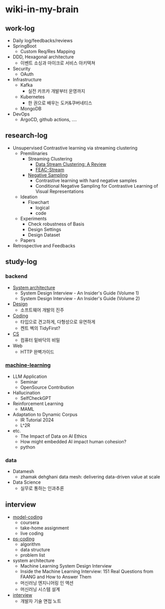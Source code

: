 # wiki-in-my-brain

## work-log
- Daily log/feedbacks/reviews
- SpringBoot
  - Custom Req/Res Mapping  
- DDD, Hexagonal architecture
  - 이벤트 소싱과 마이크로 서비스 아키텍쳐
- Security
  - OAuth
- Infrastructure
  - Kafka
    - 실전 카프카 개발부터 운영까지
  - Kubernetes
    - 한 권으로 배우는 도커&쿠버네티스
  - MongoDB
- DevOps
  - ArgoCD, github actions, ....
  


## research-log
- Unsupervised Contrastive learning via streaming clustering
    - Premilinaries
      - Streaming Clustering
        - [Data Stream Clustering: A Review](https://github.com/2jimoo/wiki-in-my-brain/blob/main/research-log/Data_Stream_Clustering_A_Review.md)
        - [FEAC-Stream](https://github.com/2jimoo/wiki-in-my-brain/blob/main/research-log/FEAC-Stream.md)
      - [Negative Sampling](https://github.com/2jimoo/wiki-in-my-brain/blob/main/research-log/Negative_Sampling.md)
        - Contrastive learning with hard negative samples
        - Conditional Negative Sampling for Contrastive Learning of Visual Representations
    - Ideation
        - Flowchart
            - logical
            - code
    - Experiments
        - Check robustness of Basis
        - Design Settings
        - Design Dataset
    - Papers
- Retrospective and Feedbacks
        
        
## study-log
### backend
- [System architecture](https://github.com/2jimoo/wiki-in-my-brain/tree/main/study-log/backend/architecture)
    - System Design Interview - An Insider's Guide (Volume 1)
    - System Design Interview - An Insider's Guide (Volume 2)
- [Design](https://github.com/2jimoo/wiki-in-my-brain/tree/main/study-log/backend/design)
    - 소프트웨어 개발의 진주 
- [Coding](https://github.com/2jimoo/wiki-in-my-brain/tree/main/study-log/backend/coding)
    - 타입으로 견고하게, 다형성으로 유연하게
    - 켄트 벡의 TidyFirst?
- [CS](https://github.com/2jimoo/wiki-in-my-brain/tree/main/study-log/backend/cs)
    - 컴퓨터 밑바닥의 비밀
- Web
    - HTTP 완벽가이드 

### [machine-learning](https://github.com/2jimoo/wiki-in-my-brain/tree/main/study-log/machine-learning)
- LLM Application
    - Seminar
    - OpenSource Contribution
- Hallucination
    - SelfCheckGPT
- Reinforcement Learning
    - MAML
- Adaptation to Dynamic Corpus
    - IR Tutorial 2024 
    - L^2R 
- etc.
    - The Impact of Data on AI Ethics
    - How might embedded AI impact human cohesion?
    - python
    
### data
- Datamesh
    - zhamak dehghani data mesh: delivering data-driven value at scale
- Data Science
    - 실무로 통하는 인과추론
    
## interview
- [model-coding](https://github.com/2jimoo/wiki-in-my-brain/tree/main/interview/model-coding)
  - coursera
  - take-home assignment
  - live coding
- [ps-coding](https://github.com/2jimoo/wiki-in-my-brain/tree/main/interview/ps-coding)
  - algorithm
  - data structure
  - problem list 
- system architecture
    - Machine Learning System Design Interview 
    - Inside the Machine Learning Interview: 151 Real Questions from FAANG and How to Answer Them
    - 머신러닝 엔지니어링 인 액션
    - 머신러닝 시스템 설계
- [interview](https://github.com/2jimoo/wiki-in-my-brain/tree/main/interview/interview)
    -  개발자 기술 면접 노트
